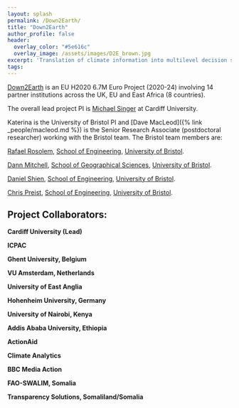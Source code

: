 ```yaml
---
layout: splash
permalink: /Down2Earth/
title: "Down2Earth"
author_profile: false
header:
  overlay_color: "#5e616c"
  overlay_image: /assets/images/D2E_brown.jpg
excerpt: 'Translation of climate information into multilevel decision support for social adaptation, policy development, and resilience to water scarcity in the Horn of Africa Drylands'
tags:
---
```


[Down2Earth](http://down2earthproject.org/) is an EU H2020 6.7M Euro Project (2020-24) involving 14 partner institutions across the UK, EU and East Africa (8 countries).

The overall lead project PI is [Michael Singer](https://singer.eri.ucsb.edu/people/singer/) at Cardiff University.

Katerina is the University of Bristol PI and [Dave MacLeod]({% link _people/macleod.md %}) is the Senior Research Associate (postdoctoral researcher) working with the Bristol team. The Bristol team members are:

[Rafael Rosolem](http://www.bristol.ac.uk/engineering/people/rafael-rosolem/overview.html), [School of Engineering](http://www.bristol.ac.uk/engineering/), [University of Bristol](http://www.bristol.ac.uk).<br>

[Dann Mitchell](http://www.bristol.ac.uk/geography/people/dann-m-mitchell/overview.html), [School of Geographical Sciences](http://www.bristol.ac.uk/geography/), [University of Bristol](http://www.bristol.ac.uk).<br> 

[Daniel Shien](http://www.bristol.ac.uk/engineering/people/daniel-schien/), [School of Engineering](http://www.bristol.ac.uk/engineering/), [University of Bristol](http://www.bristol.ac.uk).<br> 

[Chris Preist](http://www.bris.ac.uk/engineering/people/chris-w-preist/index.html), [School of Engineering](http://www.bristol.ac.uk/engineering/), [University of Bristol](http://www.bristol.ac.uk).<br> 

## Project Collaborators:<br>

**Cardiff University (Lead)**

**ICPAC**

**Ghent University, Belgium**

**VU Amsterdam, Netherlands**

**University of East Anglia**

**Hohenheim University, Germany**

**University of Nairobi, Kenya**

**Addis Ababa University, Ethiopia**

**ActionAid**

**Climate Analytics**

**BBC Media Action**

**FAO-SWALIM, Somalia**

**Transparency Solutions, Somaliland/Somalia**






